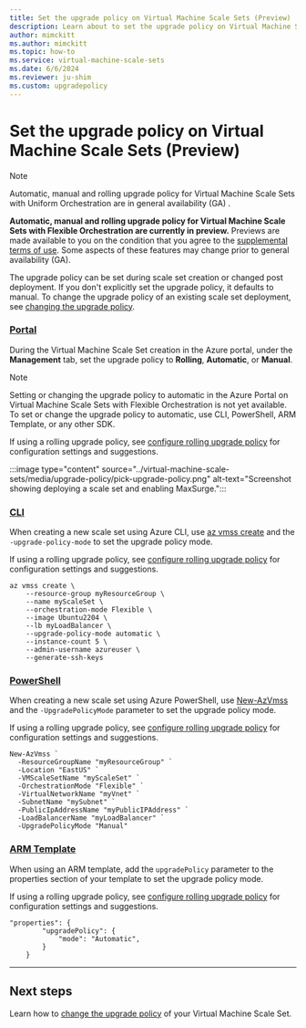 ```yaml
---
title: Set the upgrade policy on Virtual Machine Scale Sets (Preview)
description: Learn about to set the upgrade policy on Virtual Machine Scale Sets
author: mimckitt
ms.author: mimckitt
ms.topic: how-to
ms.service: virtual-machine-scale-sets
ms.date: 6/6/2024
ms.reviewer: ju-shim
ms.custom: upgradepolicy
---
```

# Set the upgrade policy on Virtual Machine Scale Sets (Preview)

> [!NOTE]
> Automatic, manual and rolling upgrade policy for Virtual Machine Scale Sets with Uniform Orchestration are in general availability (GA) . 
>
>**Automatic, manual and rolling upgrade policy for Virtual Machine Scale Sets with Flexible Orchestration are currently in preview.** Previews are made available to you on the condition that you agree to the [supplemental terms of use](https://azure.microsoft.com/support/legal/preview-supplemental-terms/). Some aspects of these features may change prior to general availability (GA).

The upgrade policy can be set during scale set creation or changed post deployment. If you don't explicitly set the upgrade policy, it defaults to manual. To change the upgrade policy of an existing scale set deployment, see [changing the upgrade policy](virtual-machine-scale-sets-change-upgrade-policy.md).

### [Portal](#tab/portal)

During the Virtual Machine Scale Set creation in the Azure portal, under the **Management** tab, set the upgrade policy to **Rolling**, **Automatic**, or **Manual**. 

> [!NOTE]
> Setting or changing the upgrade policy to automatic in the Azure Portal on Virtual Machine Scale Sets with Flexible Orchestration is not yet available. To set or change the upgrade policy to automatic, use CLI, PowerShell, ARM Template, or any other SDK. 

If using a rolling upgrade policy, see [configure rolling upgrade policy](virtual-machine-scale-sets-configure-rolling-upgrades.md) for configuration settings and suggestions.

:::image type="content" source="../virtual-machine-scale-sets/media/upgrade-policy/pick-upgrade-policy.png" alt-text="Screenshot showing deploying a scale set and enabling MaxSurge.":::

### [CLI](#tab/cli)
When creating a new scale set using Azure CLI, use [az vmss create](/cli/azure/vmss#az-vmss-create) and the `-upgrade-policy-mode` to set the upgrade policy mode.  

If using a rolling upgrade policy, see [configure rolling upgrade policy](virtual-machine-scale-sets-configure-rolling-upgrades.md) for configuration settings and suggestions.

```azurecli-interactive
az vmss create \
    --resource-group myResourceGroup \
    --name myScaleSet \
    --orchestration-mode Flexible \
    --image Ubuntu2204 \
    --lb myLoadBalancer \
    --upgrade-policy-mode automatic \
    --instance-count 5 \
    --admin-username azureuser \
    --generate-ssh-keys
```

### [PowerShell](#tab/powershell)
When creating a new scale set using Azure PowerShell, use [New-AzVmss](/powershell/module/az.compute/new-azvmss) and the `-UpgradePolicyMode` parameter to set the upgrade policy mode.

If using a rolling upgrade policy, see [configure rolling upgrade policy](virtual-machine-scale-sets-configure-rolling-upgrades.md) for configuration settings and suggestions.

```azurepowershell-interactive
New-AzVmss `
  -ResourceGroupName "myResourceGroup" `
  -Location "EastUS" `
  -VMScaleSetName "myScaleSet" `
  -OrchestrationMode "Flexible" `
  -VirtualNetworkName "myVnet" `
  -SubnetName "mySubnet" `
  -PublicIpAddressName "myPublicIPAddress" `
  -LoadBalancerName "myLoadBalancer" `
  -UpgradePolicyMode "Manual"
```

### [ARM Template](#tab/template)
When using an ARM template, add the `upgradePolicy` parameter to the properties section of your template to set the upgrade policy mode. 

If using a rolling upgrade policy, see [configure rolling upgrade policy](virtual-machine-scale-sets-configure-rolling-upgrades.md) for configuration settings and suggestions.

```ARM
"properties": {
        "upgradePolicy": {
            "mode": "Automatic",
        }
    }
```
---


## Next steps
Learn how to [change the upgrade policy](virtual-machine-scale-sets-change-upgrade-policy.md) of your Virtual Machine Scale Set. 

